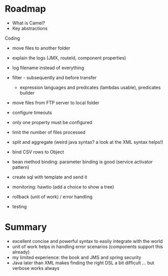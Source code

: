 
Roadmap
=======

* What is Camel?
* Key abstractions

Coding
* move files to another folder
* explain the logs (JMX, routeId, component properties)
* log filename instead of everything
* filter - subsequently and before transfer
  * expression languages and predicates (lambdas usable), predicates builder
* move files from FTP server to local folder
* configure timeouts
* only one property must be configured
* limit the number of files processed
* split and aggregate (weird java syntax? a look at the XML syntax helps!)
* bind CSV rows to Object
* bean method binding: parameter binding is good (service activator pattern)
* create sql with template and send it
* monitoring: hawtio (add a choice to show a tree)

* rollback (unit of work) / error handling
* testing

Summary
=======

* excellent concise and powerful syntax to easily integrate with the world
* unit of work helps in handling error scenarios (components support this already)
* my limited experience: the book and JMS and spring security
* Java later than XML makes finding the right DSL a bit difficult ... but verbose works always